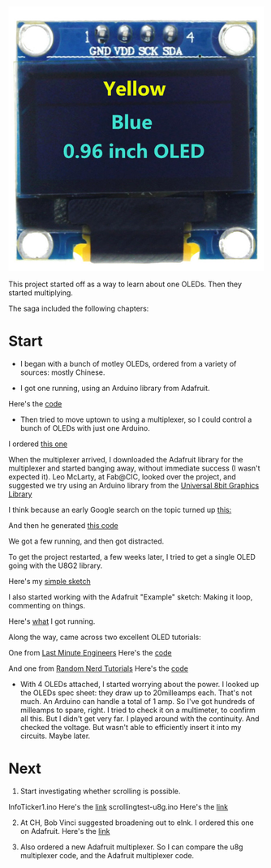 ![Oleds](128x64blue&yellow.jpg)

This project started off as a way to learn about one OLEDs. Then they started multiplying. 

The saga included the following chapters: 

# Start

* I began with a bunch of motley OLEDs, ordered from a variety of sources: mostly Chinese. 

* I got one running, using an Arduino library from Adafruit. 

Here's the [code](ssd1306_128x32_i2c.ino)

* Then tried to move uptown to using a multiplexer, so I could control a bunch of OLEDs with just one Arduino. 

I ordered [this one](https://learn.adafruit.com/adafruit-tca9548a-1-to-8-i2c-multiplexer-breakout)

When the multiplexer arrived, I downloaded the Adafruit library for the multiplexer and started banging away, without immediate success (I wasn't expected it). Leo McLarty, at Fab@CIC, looked over the project, and suggested we try using an Arduino library from the [Universal 8bit Graphics Library](https://github.com/olikraus/u8g2/)

I think because an early Google search on the topic turned up [this:](https://www.brainy-bits.com/i2c-multiplexer-tca9548a/)

And then he generated [this code](LeoSketch6.ino) 

We got a few running, and then got distracted. 

To get the project restarted, a few weeks later, I tried to get a single OLED going with the U8G2 library. 

Here's my [simple sketch](HelloWorld-u8g2.ino)

I also started working with the Adafruit "Example" sketch: Making it loop, commenting on things.  

Here's [what](SS1306_128x64_12C_v6.ino) I got running. 

Along the way, came across two excellent OLED tutorials: 

One from [Last Minute Engineers](https://lastminuteengineers.com/oled-display-arduino-tutorial/)
Here's the [code](/tutorials/lastminuteengineers-oled.ino)

And one from [Random Nerd Tutorials](https://randomnerdtutorials.com/guide-for-oled-display-with-arduino/)
Here's the [code](/tutorials/randomnerdtutorial-oled.ino)

* With 4 OLEDs attached, I started worrying about the power. I looked up the OLEDs spec sheet: they draw up to 20milleamps each. That's not much. An Arduino can handle a total of 1 amp. So I've got hundreds of milleamps to spare, right. I tried to check it on a multimeter, to confirm all this. But I didn't get very far. I played around with the continuity. And checked the voltage. But wasn't able to efficiently insert it into my circuits. Maybe later. 

# Next

1. Start investigating whether scrolling is possible. 

InfoTicker1.ino
Here's the [link](InfoTicker1.ino)
scrollingtest-u8g.ino
Here's the [link](scrollingtest-u8g.ino)

2. At CH, Bob Vinci suggested broadening out to eInk. I ordered this one on Adafruit. 
Here's the [link](ssd1306_128x32_i2c.ino)

3. Also ordered a new Adafruit multiplexer. So I can compare the u8g multiplexer code, and the Adafruit multiplexer code. 
